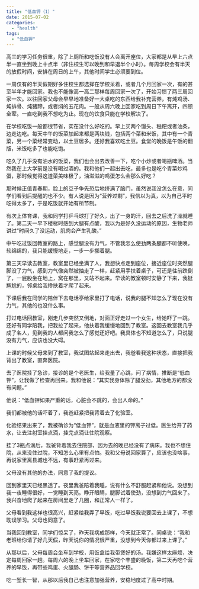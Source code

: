 ```yaml
---
title: "低血钾（1）"
date: 2015-07-02
categories: 
  - "health"
tags: 
  - "低血钾"
---
```


高三的学习任务很重，除了上厕所和吃饭没有人会离开座位，大家都是从早上六点半一直坐到晚上十点半（非住校生可以晚到和早退半个小时）。每周学校会有半天的放假时间，安排在周日的上午，其他时间学生必须要到位。

一周仅有的半天假期好多住校生都选择在学校呆着，或者几个月回家一次，有的甚至半年才能回家。我也不能像高一高二那样每周回家一次了，开始习惯了两三周回家一次。以往回家父母会早早地准备好一大桌吃的东西给我补充营养，有炖鸡汤、炖排骨、炖猪蹄，或者焖的五花肉。一般从周六晚上回家吃到周日下午离开，四顿全荤。一直吃到我不想吃为止。现在的饮食只能在学校解决了。

在学校吃饭一般都很节省，实在没什么好吃的。早上买两个馒头、糍粑或者油条，边走边吃。每天中午的饭菜加起来都是两块钱，包括两个菜和米饭，其中有一个青菜，另一个菜经常变动，以土豆居多。还好我喜欢吃土豆。食堂的晚饭是午饭的翻版，米饭吃多了也能吃饱。

吃久了几乎没有油水的饭菜，我们也会出去改善一下，吃个小炒或者喝瓶啤酒。当然我在上大学前是没有喝过酒的。我和他们一起出去吃，最多也是吃个青菜炒鸡蛋，那时候觉得这道菜美味极了，油滋滋的鸡蛋怎么会那么好吃？

那时候正值青春期，脸上的豆子争先恐后地挤满了脑门，虽然说我没怎么在意，同学们看到后提醒的也不少。有人说是因为“营养过剩”，我信以为真，以为自己平时吃得太多了，于是吃饭就开始有所节制。

有次上体育课，我和同学打乒乓球打了好久，出了一身的汗，回去之后洗了澡就睡了。第二天一早下楼梯时感到大腿有点酸，我以为是好久没运动的原因，生物老师讲过“时间久了没运动，肌肉会产生乳酸。”

中午吃过饭回教室的路上，感觉腿没有力气，不管我怎么使劲两条腿都不听使唤，软绵绵的，我只能缓慢地走，一步一步挪着腿。

第三天早读去教室，教室里已经坐满了人，我想快点走到座位，接近座位时突然腿脚没了力气，感到力气像突然被抽走了一样，赶紧用手扶着桌子，可还是往前跌倒了，一屁股坐在地上，窝在那里，又站不起来。早读的教室顿时安静了下来，我挺尴尬的，邻桌给我搀扶着才爬了起来。

下课后我在同学的陪伴下去电话亭给家里打了电话，说我的腿不知怎么了现在没有力气，其他的也没什么事。

打过电话回教室，刚走几步突然又倒地，对面正好走过一个女生，给她吓了一跳。还好有同学陪我，把我拉了起来，他扶着我缓慢地回到了教室。这回去教室我几乎成了名人，见到我的人都问我怎么了感觉还好吧。我具体也不知道怎么了，只说腿没有力气，应该也没大碍。

上课的时候父母来到了教室，我试图站起来走出去，我爸看我这种状态，直接把我背出了教室，直奔医院。

去了医院挂了急诊，接诊的是个老医生，给我量了心跳，问了病情，推断是“低血钾”，让我做了检查再回来。我和他说：“其实我身体除了腿没劲，其他地方的都没有问题。”

他说：“低血钾如果严重的话，心脏会不跳的，会出人命的。”

我们都被他的话吓着了，我爸赶紧把我背着去了化验室。

化验结果出来了，我被确诊为“低血钾”，就是血液里的钾离子过低。医生给开了药水，让去注射室挂点滴，挂完点滴让住院观察。

挂了3瓶点滴后，我爸背着我去住院部，因为去的晚已经没有了病床。我也不想住院，从来没住过院，不知怎么心里有点怕。我和父母说回家算了，应该也没啥事，再说家里离县城也不远，有事赶紧再过来。

父母没有其他的办法，同意了我的提议。

回到家里天已经黑透了。夜里我爸陪着我睡，说有什么不舒服赶紧和他说。没想到我一夜睡得很好，一觉睡到天亮。睁开眼睛，腿脚试着使劲，没想到力气回来了。我兴奋地爬了起来在房间里走了几圈，和正常人一样了。

父母看到我这样也很高兴，赶紧给我弄了早饭，吃过早饭我说要回去上课了，不想耽误学习。父母也同意了。

当我回到教室，同学们惊呆了，昨天我病成那样，今天就正常了。同桌说：“我和老班给你请了好几天假，昨天说你的情况很严重，没想到今天你都过来上课了。”

从那以后，父母每周会坐车到学校，用饭盒给我带煲好的汤。我嫌这样太麻烦，决定每周回家一趟。每周六的晚上坐车回家，在家吃个丰盛的晚饭，第二天再吃个营养的早饭，再带些鸡蛋、火腿肠、饼干等营养品回学校。

吃一堑长一智，从那以后我自己也注意加强营养，安稳地度过了高中时期。
